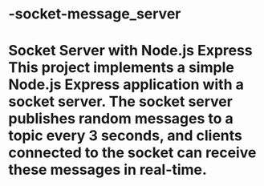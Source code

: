 # -socket-message_server
# Socket Server with Node.js Express  This project implements a simple Node.js Express application with a socket server. The socket server publishes random messages to a topic every 3 seconds, and clients connected to the socket can receive these messages in real-time.

